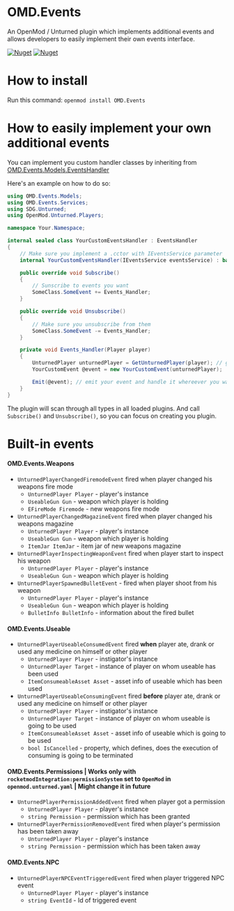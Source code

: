 # OMD.Events
An OpenMod / Unturned plugin which implements additional events and allows developers to easily implement their own events interface.

[![Nuget](https://img.shields.io/nuget/v/OMD.Events)](https://www.nuget.org/packages/OMD.Events/)
[![Nuget](https://img.shields.io/nuget/dt/OMD.Events?label=nuget%20downloads)](https://www.nuget.org/packages/OMD.Events/)

# How to install
Run this command: `openmod install OMD.Events`

# How to easily implement your own additional events 
You can implement you custom handler classes by inheriting from [OMD.Events.Models.EventsHandler](https://github.com/DevInc0/OMD.Events/blob/master/OMD.Events/Models/EventsHandler.cs)

Here's an example on how to do so:

```cs
using OMD.Events.Models;
using OMD.Events.Services;
using SDG.Unturned;
using OpenMod.Unturned.Players;

namespace Your.Namespace;

internal sealed class YourCustomEventsHandler : EventsHandler
{
    // Make sure you implement a .cctor with IEventsService parameter 
    internal YourCustomEventsHandler(IEventsService eventsService) : base(eventsService) { }

    public override void Subscribe()
    {
        // Sunscribe to events you want
        SomeClass.SomeEvent += Events_Handler;
    }

    public override void Unsubscribe()
    {
        // Make sure you unsubscribe from them
        SomeClass.SomeEvent -= Events_Handler;
    }

    private void Events_Handler(Player player) 
    {
        UnturnedPlayer unturnedPlayer = GetUnturnedPlayer(player); // get UnturnedPlayer instance from SDG.Unturned.Player one
        YourCustomEvent @event = new YourCustomEvent(unturnedPlayer);

        Emit(@event); // emit your event and handle it whereever you want
    }
}
```

The plugin will scan through all types in all loaded plugins. And call `Subscribe()` and `Unsubscribe()`, so you can focus on creating you plugin.

# Built-in events
#### OMD.Events.Weapons
- `UnturnedPlayerChangedFiremodeEvent` fired when player changed his weapons fire mode
	- `UnturnedPlayer Player` - player's instance
	- `UseableGun Gun` - weapon which player is holding
	- `EFireMode Firemode` - new weapons fire mode
- `UnturnedPlayerChangedMagazineEvent` fired when player changed his weapons magazine
    - `UnturnedPlayer Player` - player's instance
	- `UseableGun Gun` - weapon which player is holding
	- `ItemJar ItemJar` - item jar of new weapons magazine
- `UnturnedPlayerInspectingWeaponEvent` fired when player start to inspect his weapon
    - `UnturnedPlayer Player` - player's instance
	- `UseableGun Gun` - weapon which player is holding
- `UnturnedPlayerSpawnedBulletEvent` - fired when player shoot from his weapon
    - `UnturnedPlayer Player` - player's instance
	- `UseableGun Gun` - weapon which player is holding
	- `BulletInfo BulletInfo` - information about the fired bullet

#### OMD.Events.Useable
- `UnturnedPlayerUseableConsumedEvent` fired **when** player ate, drank or used any medicine on himself or other player
    - `UnturnedPlayer Player` - instigator's instance
	- `UnturnedPlayer Target` - instance of player on whom useable has been used
	- `ItemConsumeableAsset Asset` - asset info of useable which has been used
- `UnturnedPlayerUseableConsumingEvent` fired **before** player ate, drank or used any medicine on himself or other player
    - `UnturnedPlayer Player` - instigator's instance
	- `UnturnedPlayer Target` - instance of player on whom useable is going to be used
	- `ItemConsumeableAsset Asset` - asset info of useable which is going to be used
	- `bool IsCancelled` - property, which defines, does the execution of consuming is going to be terminated

#### OMD.Events.Permissions | Works only with `rocketmodIntegration:permissionSystem` set to `OpenMod` in `openmod.unturned.yaml` | Might change it in future
- `UnturnedPlayerPermissionAddedEvent` fired when player got a permission
	- `UnturnedPlayer Player` - player's instance
	- `string Permission` - permission which has been granted
- `UnturnedPlayerPermissionRemovedEvent` fired when player's permission has been taken away
	- `UnturnedPlayer Player` - player's instance
	- `string Permission` - permission which has been taken away

#### OMD.Events.NPC
- `UnturnedPlayerNPCEventTriggeredEvent` fired when player triggered NPC event
	- `UnturnedPlayer Player` - player's instance
	- `string EventId` - Id of triggered event
